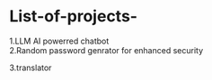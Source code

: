 # List-of-projects-
1.LLM AI powerred chatbot                                                                                                                                                                      
2.Random password genrator for enhanced security

3.translator 

